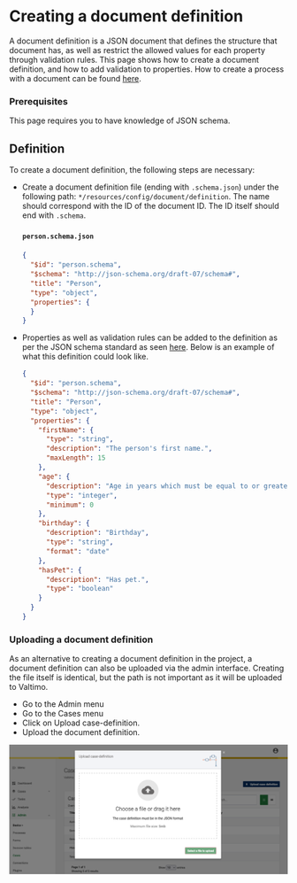 # Creating a document definition

A document definition is a JSON document that defines the structure that document has, as well as restrict the allowed
values for each property through validation rules. This page shows how to create a document definition, and how to add
validation to properties. How to create a process with a document can be found [here](start-case.md).

### Prerequisites

This page requires you to have knowledge of JSON schema.

## Definition

To create a document definition, the following steps are necessary:

* Create a document definition file (ending with `.schema.json`) under the following path: 
  `*/resources/config/document/definition`. The name should correspond with the ID of the document ID. The ID itself
  should end with `.schema`.

  #### **`person.schema.json`**

  ```json
  {
    "$id": "person.schema",
    "$schema": "http://json-schema.org/draft-07/schema#",
    "title": "Person",
    "type": "object",
    "properties": {
    }
  }
  ```

* Properties as well as validation rules can be added to the definition as per the JSON schema standard as seen
  [here](https://json-schema.org/understanding-json-schema/index.html). Below is an example of what this definition could
  look like.

  ```json
  {
    "$id": "person.schema",
    "$schema": "http://json-schema.org/draft-07/schema#",
    "title": "Person",
    "type": "object",
    "properties": {
      "firstName": {
        "type": "string",
        "description": "The person's first name.",
        "maxLength": 15
      },
      "age": {
        "description": "Age in years which must be equal to or greater than zero.",
        "type": "integer",
        "minimum": 0
      },
      "birthday": {
        "description": "Birthday",
        "type": "string",
        "format": "date"
      },
      "hasPet": {
        "description": "Has pet.",
        "type": "boolean"
      }
    }
  }
  ```

### Uploading a document definition

As an alternative to creating a document definition in the project, a document definition can also be uploaded via the
admin interface. Creating the file itself is identical, but the path is not important as it will be uploaded to Valtimo.

* Go to the Admin menu
* Go to the Cases menu
* Click on Upload case-definition.
* Upload the document definition.

![Uploading a document definition](img/upload-document-definition.png)
